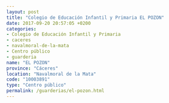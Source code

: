 ```yaml
---
layout: post
title: "Colegio de Educación Infantil y Primaria EL POZON"
date: 2017-09-20 20:57:05 +0200
categories:
- Colegio de Educación Infantil y Primaria
- caceres
- navalmoral-de-la-mata
- Centro público
- guarderia
name: "EL POZON"
province: "Cáceres"
location: "Navalmoral de la Mata"
code: "10003891"
type: "Centro público"
permalink: /guarderias/el-pozon.html
---
```

